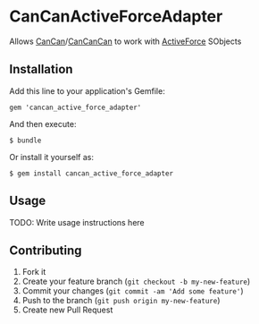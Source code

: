 # CanCanActiveForceAdapter

Allows [CanCan](https://github.com/ryanb/cancan)/[CanCanCan](https://github.com/CanCanCommunity/cancancan) to work with [ActiveForce](https://github.com/ionia-corporation/active_force) SObjects

## Installation

Add this line to your application's Gemfile:

    gem 'cancan_active_force_adapter'

And then execute:

    $ bundle

Or install it yourself as:

    $ gem install cancan_active_force_adapter

## Usage

TODO: Write usage instructions here

## Contributing

1. Fork it
2. Create your feature branch (`git checkout -b my-new-feature`)
3. Commit your changes (`git commit -am 'Add some feature'`)
4. Push to the branch (`git push origin my-new-feature`)
5. Create new Pull Request
